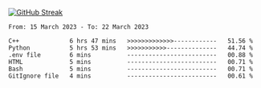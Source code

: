 [![GitHub Streak](https://streak-stats.demolab.com?user=renren-017&theme=sea&hide_border=true&background=DD272700)](https://git.io/streak-stats)

<!--START_SECTION:waka-->

```text
From: 15 March 2023 - To: 22 March 2023

C++              6 hrs 47 mins   >>>>>>>>>>>>>------------   51.56 %
Python           5 hrs 53 mins   >>>>>>>>>>>--------------   44.74 %
.env file        6 mins          -------------------------   00.88 %
HTML             5 mins          -------------------------   00.71 %
Bash             5 mins          -------------------------   00.71 %
GitIgnore file   4 mins          -------------------------   00.61 %
```

<!--END_SECTION:waka-->
